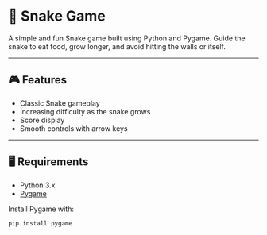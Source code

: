 # 🐍 Snake Game

A simple and fun Snake game built using Python and Pygame. Guide the snake to eat food, grow longer, and avoid hitting the walls or itself.

---

## 🎮 Features

- Classic Snake gameplay
- Increasing difficulty as the snake grows
- Score display
- Smooth controls with arrow keys

---

## 🖥️ Requirements

- Python 3.x
- [Pygame](https://www.pygame.org/)

Install Pygame with:
```bash
pip install pygame
